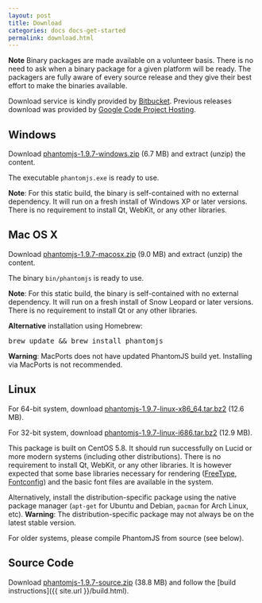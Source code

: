 ```yaml
---
layout: post
title: Download
categories: docs docs-get-started
permalink: download.html
---
```


**Note** Binary packages are made available on a volunteer basis. There is no need to
ask when a binary package for a given platform will be ready. The packagers are fully aware of every source release and they give their best effort to make the binaries available.

Download service is kindly provided by [Bitbucket](https://bitbucket.org/ariya/phantomjs/downloads). Previous releases download was provided by [Google Code Project Hosting](http://code.google.com/p/phantomjs/downloads/).

## Windows

Download [phantomjs-1.9.7-windows.zip](https://bitbucket.org/ariya/phantomjs/downloads/phantomjs-1.9.7-windows.zip) (6.7 MB) and extract (unzip) the content.

The executable `phantomjs.exe` is ready to use.

**Note**: For this static build, the binary is self-contained with no external dependency. It will run on a fresh install of Windows XP or later versions. There is no requirement to install Qt, WebKit, or any other libraries.

## Mac OS X

Download [phantomjs-1.9.7-macosx.zip](https://bitbucket.org/ariya/phantomjs/downloads/phantomjs-1.9.7-macosx.zip) (9.0 MB) and extract (unzip) the content.

The binary `bin/phantomjs` is ready to use.

**Note**: For this static build, the binary is self-contained with no external dependency. It will run on a fresh install of Snow Leopard or later versions. There is no requirement to install Qt or any other libraries.

**Alternative** installation using Homebrew:

<pre>brew update &amp;&amp; brew install phantomjs</pre>

**Warning**: MacPorts does not have updated PhantomJS build yet. Installing via MacPorts is not recommended.

## Linux

For 64-bit system, download [phantomjs-1.9.7-linux-x86_64.tar.bz2](https://bitbucket.org/ariya/phantomjs/downloads/phantomjs-1.9.7-linux-x86_64.tar.bz2) (12.6 MB).

For 32-bit system, download [phantomjs-1.9.7-linux-i686.tar.bz2](https://bitbucket.org/ariya/phantomjs/downloads/phantomjs-1.9.7-linux-i686.tar.bz2) (12.9 MB).

This package is built on CentOS 5.8. It should run successfully on Lucid or more modern systems (including other distributions). There is no requirement to install Qt, WebKit, or any other libraries. It is however expected that some base libraries necessary for rendering ([FreeType](http://www.freetype.org/), [Fontconfig](http://www.freedesktop.org/wiki/Software/fontconfig)) and the basic font files are available in the system.

Alternatively, install the distribution-specific package using the native package manager (`apt-get` for Ubuntu and Debian, `pacman` for Arch Linux, etc). **Warning**: The distribution-specific package may not always be on the latest stable version.

For older systems, please compile PhantomJS from source (see below).

## Source Code

Download [phantomjs-1.9.7-source.zip](https://bitbucket.org/ariya/phantomjs/downloads/phantomjs-1.9.7-source.zip) (38.8 MB) and follow the [build instructions]({{ site.url }}/build.html).
